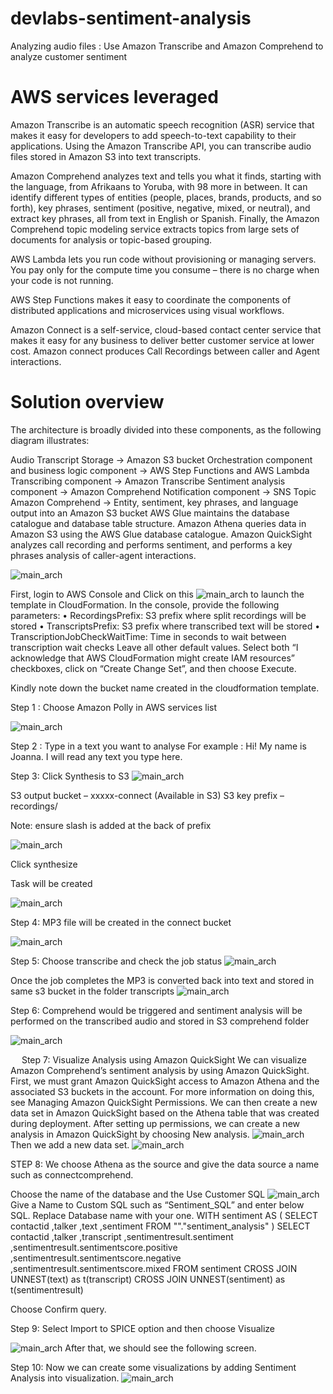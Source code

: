 # devlabs-sentiment-analysis
Analyzing audio files : Use Amazon Transcribe and Amazon Comprehend to analyze customer sentiment

# AWS services leveraged
Amazon Transcribe is an automatic speech recognition (ASR) service that makes it easy for developers to add speech-to-text capability to their applications. Using the Amazon Transcribe API, you can transcribe audio files stored in Amazon S3 into text transcripts.

Amazon Comprehend analyzes text and tells you what it finds, starting with the language, from Afrikaans to Yoruba, with 98 more in between. It can identify different types of entities (people, places, brands, products, and so forth), key phrases, sentiment (positive, negative, mixed, or neutral), and extract key phrases, all from text in English or Spanish. Finally, the Amazon Comprehend topic modeling service extracts topics from large sets of documents for analysis or topic-based grouping.

AWS Lambda lets you run code without provisioning or managing servers. You pay only for the compute time you consume – there is no charge when your code is not running.

AWS Step Functions makes it easy to coordinate the components of distributed applications and microservices using visual workflows.

Amazon Connect is a self-service, cloud-based contact center service that makes it easy for any business to deliver better customer service at lower cost. Amazon connect produces Call Recordings between caller and Agent interactions.


# Solution overview
The architecture is broadly divided into these components, as the following diagram illustrates:

Audio Transcript Storage → Amazon S3 bucket
Orchestration component and business logic component → AWS Step Functions and AWS Lambda
Transcribing component → Amazon Transcribe
Sentiment analysis component → Amazon Comprehend
Notification component → SNS Topic
Amazon Comprehend → Entity, sentiment, key phrases, and language output into an Amazon S3 bucket
AWS Glue maintains the database catalogue and database table structure. Amazon Athena queries data in Amazon S3 using the AWS Glue database catalogue.
Amazon QuickSight analyzes call recording and performs sentiment, and performs a key phrases analysis of caller-agent interactions.

![main_arch](./images/main_arch.png)

First, login to AWS Console and Click on this ![main_arch](./template/sentiment-analysis.yaml) to launch the template in CloudFormation.
In the console, provide the following parameters:
•	RecordingsPrefix: S3 prefix where split recordings will be stored
•	TranscriptsPrefix: S3 prefix where transcribed text will be stored
•	TranscriptionJobCheckWaitTime: Time in seconds to wait between transcription wait checks
Leave all other default values. Select both “I acknowledge that AWS CloudFormation might create IAM resources” checkboxes, click on “Create Change Set”, and then choose Execute.

Kindly note down the bucket name created in the cloudformation template.

Step 1 : Choose Amazon Polly in AWS services list

![main_arch](./images/Step-1.png)


Step 2 : Type in a text you want to analyse
For example : Hi! My name is Joanna. I will read any text you type here.

Step 3: Click Synthesis to S3
![main_arch](./images/Step-2.png)
 


S3 output bucket – xxxxx-connect  (Available in S3)
S3 key prefix – recordings/

Note: ensure slash is added at the back of prefix
 
 ![main_arch](./images/Step-3.png)

Click synthesize

Task will be created

 ![main_arch](./images/Step-3-1.png)


Step 4: MP3 file will be created in the connect bucket

 ![main_arch](./images/Step-4.png)

Step 5: Choose transcribe and check the job status
 ![main_arch](./images/Step-5.png)

Once the job completes the MP3 is converted back into text and stored in same s3 bucket in the folder transcripts
 ![main_arch](./images/Step-5-1.png)

Step 6: Comprehend would be triggered and sentiment analysis will be performed on the transcribed audio and stored in S3 comprehend folder

 
![main_arch](./images/Step-6.png)



 
Step 7: Visualize Analysis using Amazon QuickSight
We can visualize Amazon Comprehend’s sentiment analysis by using Amazon QuickSight. First, we must grant Amazon QuickSight access to Amazon Athena and the associated S3 buckets in the account. For more information on doing this, see Managing Amazon QuickSight Permissions. We can then create a new data set in Amazon QuickSight based on the Athena table that was created during deployment.
After setting up permissions, we can create a new analysis in Amazon QuickSight by choosing New analysis.
![main_arch](./images/Step-7.png) 
Then we add a new data set.
![main_arch](./images/Step-7-1.png)

STEP 8: We choose Athena as the source and give the data source a name such as connectcomprehend.
 
Choose the name of the database and the Use Customer SQL
![main_arch](./images/Step-8.png)
Give a Name to Custom SQL such as “Sentiment_SQL” and enter below SQL. Replace Database name <YOUR DATABASE NAME> with your one.
WITH sentiment AS (
  SELECT
    contactid
    ,talker
    ,text
    ,sentiment
  FROM
    "<YOUR DATABASE NAME>"."sentiment_analysis"
)
SELECT
  contactid
  ,talker
  ,transcript
  ,sentimentresult.sentiment
  ,sentimentresult.sentimentscore.positive
  ,sentimentresult.sentimentscore.negative
  ,sentimentresult.sentimentscore.mixed
FROM
  sentiment
  CROSS JOIN UNNEST(text) as t(transcript)
  CROSS JOIN UNNEST(sentiment) as t(sentimentresult)

Choose Confirm query.
 
Step 9: Select Import to SPICE option and then choose Visualize

![main_arch](./images/Step-8-1.png)
After that, we should see the following screen.
 
Step 10: Now we can create some visualizations by adding Sentiment Analysis into visualization.
![main_arch](./images/Step-9.png)



